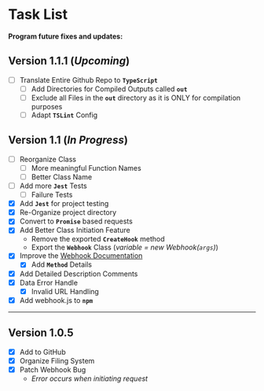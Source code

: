 # Task List

**Program future fixes and updates:**

## Version 1.1.1 (*Upcoming*)
- [ ] Translate Entire Github Repo to **`TypeScript`**
    - [ ] Add Directories for Compiled Outputs called **`out`**
    - [ ] Exclude all Files in the **`out`** directory as it is ONLY for compilation purposes
    - [ ] Adapt **`TSLint`** Config

## Version 1.1 (*In Progress*)
- [ ] Reorganize Class
    - [ ] More meaningful Function Names
    - [ ] Better Class Name
- [ ] Add more **`Jest`** Tests
    - [ ] Failure Tests
- [x] Add **`Jest`** for project testing
- [x] Re-Organize project directory
- [x] Convert to **`Promise`** based requests
- [x] Add Better Class Initiation Feature
    - Remove the exported **`CreateHook`** method
    - Export the **`Webhook`** Class (*variable = new Webhook(`args`)*)
- [x] Improve the [Webhook Documentation](WebhookClass.md)
    - [x] Add **`Method`** Details
- [x] Add Detailed Description Comments
- [x] Data Error Handle
    - [x] Invalid URL Handling
- [x] Add webhook.js to **`npm`**

---

## Version 1.0.5
- [x] Add to GitHub
- [x] Organize Filing System
- [x] Patch Webhook Bug
    - *Error occurs when initiating request*
